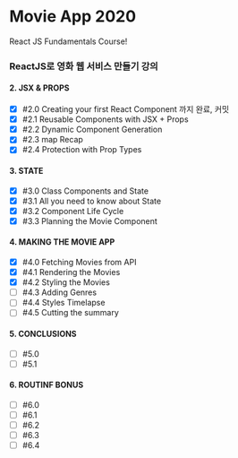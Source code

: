 #  Movie App 2020 

React JS Fundamentals Course! 


### ReactJS로 영화 웹 서비스 만들기 강의 

#### 2. JSX & PROPS
-[x] \#2.0 Creating your first React Component 까지 완료, 커밋 
-[x] \#2.1 Reusable Components with JSX + Props 
-[x] \#2.2 Dynamic Component Generation 
-[x] \#2.3 map Recap
-[x] \#2.4 Protection with Prop Types

#### 3. STATE
-[x] \#3.0 Class Components and State
-[x] \#3.1 All you need to know about State
-[x] \#3.2 Component Life Cycle
-[x] \#3.3 Planning the Movie Component

#### 4. MAKING THE MOVIE APP
-[x] \#4.0 Fetching Movies from API 
-[x] \#4.1 Rendering the Movies
-[x] \#4.2 Styling the Movies
-[ ] \#4.3 Adding Genres
-[ ] \#4.4 Styles Timelapse
-[ ] \#4.5 Cutting the summary 

#### 5. CONCLUSIONS
-[ ] \#5.0
-[ ] \#5.1

#### 6. ROUTINF BONUS
-[ ] \#6.0
-[ ] \#6.1
-[ ] \#6.2
-[ ] \#6.3
-[ ] \#6.4